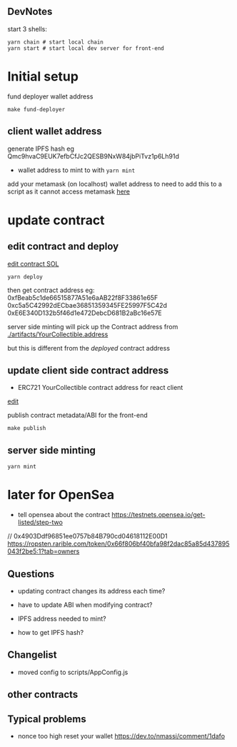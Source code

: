 ## DevNotes

start 3 shells:
```
yarn chain # start local chain
yarn start # start local dev server for front-end
```

# Initial setup

fund deployer wallet address

 `make fund-deployer`

## client wallet address

generate IPFS hash eg Qmc9hvaC9EUK7efbCfJc2QESB9NxW84jbPiTvz1p6Lh91d

- wallet address to mint to with `yarn mint`

add your metamask (on localhost) wallet address to
need to add this to a script as it cannot access metamask
[here](../packages/hardhat/scripts/AppConfig.js)


# update contract

## edit contract and deploy

[edit contract SOL](../packages/hardhat/contracts/YourCollectible.sol)

```
yarn deploy
```
then get contract address eg:
0xfBeab5c1de66515877A51e6aAB22f8F33861e65F
0xc5a5C42992dECbae36851359345FE25997F5C42d
0xE6E340D132b5f46d1e472DebcD681B2aBc16e57E

server side minting will pick up the Contract address from 
[./artifacts/YourCollectible.address](../packages/hardhat/artifacts/YourCollectible.address)

but this is different from the *deployed* contract address

## update client side contract address

- ERC721 YourCollectible contract address for react client

[edit](../packages/react-app/src/contracts/YourCollectible.address.js)

publish contract metadata/ABI for the front-end

`make publish`



## server side minting

`yarn mint`



# later for OpenSea

- tell opensea about the contract
https://testnets.opensea.io/get-listed/step-two


// 0x4903Ddf96851ee0757b84B790cd04618112E00D1
https://ropsten.rarible.com/token/0x66f806bf40bfa98f2dac85a85d437895043f2be5:1?tab=owners


## Questions

- updating contract changes its address each time?

- have to update ABI when modifying contract?
- IPFS address needed to mint?
- how to get IPFS hash?



## Changelist

- moved config to scripts/AppConfig.js



## other contracts



## Typical problems

- nonce too high
reset your wallet
https://dev.to/nmassi/comment/1dafo


